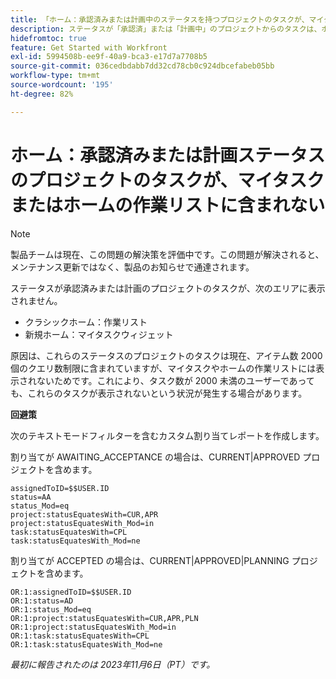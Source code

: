 ```yaml
---
title: 「ホーム：承認済みまたは計画中のステータスを持つプロジェクトのタスクが、マイタスクまたはホームの作業リストに含まれない」
description: ステータスが「承認済」または「計画中」のプロジェクトからのタスクは、ホームに表示されません。 回避策はあります。
hidefromtoc: true
feature: Get Started with Workfront
exl-id: 5994508b-ee9f-40a9-bca3-e17d7a7708b5
source-git-commit: 036cedbdabb7dd32cd78cb0c924dbcefabeb05bb
workflow-type: tm+mt
source-wordcount: '195'
ht-degree: 82%

---
```


# ホーム：承認済みまたは計画ステータスのプロジェクトのタスクが、マイタスクまたはホームの作業リストに含まれない

>[!NOTE]
>
>製品チームは現在、この問題の解決策を評価中です。この問題が解決されると、メンテナンス更新ではなく、製品のお知らせで通達されます。

ステータスが承認済みまたは計画のプロジェクトのタスクが、次のエリアに表示されません。

* クラシックホーム：作業リスト
* 新規ホーム：マイタスクウィジェット

原因は、これらのステータスのプロジェクトのタスクは現在、アイテム数 2000 個のクエリ数制限に含まれていますが、マイタスクやホームの作業リストには表示されないためです。これにより、タスク数が 2000 未満のユーザーであっても、これらのタスクが表示されないという状況が発生する場合があります。

**回避策**

次のテキストモードフィルターを含むカスタム割り当てレポートを作成します。

割り当てが AWAITING_ACCEPTANCE の場合は、CURRENT|APPROVED プロジェクトを含めます。

```
assignedToID=$$USER.ID
status=AA
status_Mod=eq
project:statusEquatesWith=CUR,APR
project:statusEquatesWith_Mod=in
task:statusEquatesWith=CPL
task:statusEquatesWith_Mod=ne
```

割り当てが ACCEPTED の場合は、CURRENT|APPROVED|PLANNING プロジェクトを含めます。

```
OR:1:assignedToID=$$USER.ID
OR:1:status=AD
OR:1:status_Mod=eq
OR:1:project:statusEquatesWith=CUR,APR,PLN
OR:1:project:statusEquatesWith_Mod=in
OR:1:task:statusEquatesWith=CPL
OR:1:task:statusEquatesWith_Mod=ne
```

_最初に報告されたのは 2023年11月6日（PT）です。_

